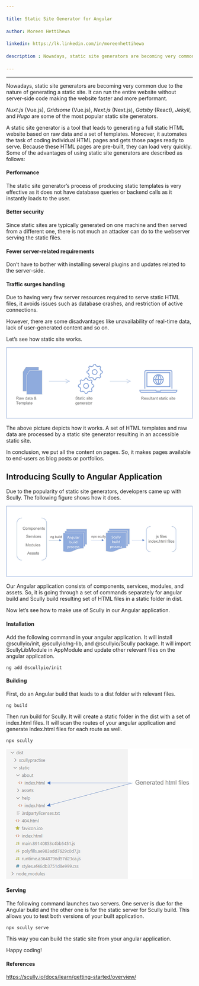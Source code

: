 ```yaml
---

title: Static Site Generator for Angular

author: Moreen Hettihewa

linkedin: https://lk.linkedin.com/in/moreenhettihewa

description : Nowadays, static site generators are becoming very common due to the nature of generating a static site. It can run the entire website without server-side code making the website faster and more performant. 

---
```

___

Nowadays, static site generators are becoming very common due to the nature of generating a static site. It can run the entire website without server-side code making the website faster and more performant. 

*Nuxt.js* (Vue.js),  *Gridsome* (Vue.js),  *Next.js* (Next.js),  *Gatsby* (React),  *Jekyll*, and  *Hugo* are some of the most popular static site generators.


A static site generator is a tool that leads to generating a full static HTML website based on raw data and a set of templates. Moreover, it automates the task of coding individual HTML pages and gets those pages ready to serve. Because these HTML pages are pre-built, they can load very quickly. Some of the advantages of using static site generators are described as follows:
 
#### **Performance**

The static site generator’s process of producing static templates is very effective as it does not have database queries or backend calls as it instantly loads to the user.

#### **Better security**

Since static sites are typically generated on one machine and then served from a different one, there is not much an attacker can do to the webserver serving the static files.

#### **Fewer server-related requirements**

Don’t have to bother with installing several plugins and updates related to the server-side.

#### **Traffic surges handling**

Due to having very few server resources required to serve static HTML files, it avoids issues such as database crashes, and restriction of active connections.


However, there are some disadvantages like unavailability of real-time data, lack of user-generated content and so on.


Let’s see how static site works.

<img src="/img/mh_1_2022_04_07.png"/>

The above picture depicts how it works. A set of HTML templates and raw data are processed by a static site generator resulting in an accessible static site.


In conclusion, we put all the content on pages. So, it makes pages available to end-users as blog posts or portfolios.
 


## **Introducing Scully to Angular Application**

Due to the popularity of static site generators, developers came up with Scully. The following figure shows how it does.

<img src="/img/mh_2_2022_04_07.png"/>

Our Angular application consists of components, services, modules, and assets. So, it is going through a set of commands separately for angular build and Scully build resulting set of HTML files in a static folder in dist.

Now let’s see how to make use of Scully in our Angular application. 

#### **Installation**

Add the following command in your angular application. It will install @scullyio/init, @scullyio/ng-lib, and @scullyio/Scully package. It will import ScullyLibModule in AppModule and update other relevant files on the angular application. 


```
ng add @scullyio/init
```

#### **Building**
 
First, do an Angular build that leads to a dist folder with relevant files.

```
ng build
```

Then run build for Scully. It will create a static folder in the dist with a set of index.html files. It will scan the routes of your angular application and generate index.html files for each route as well. 

```
npx scully
```

<img src="/img/mh_3_2022_04_07.png"/>

#### **Serving**

The following command launches two servers. One server is due for the Angular build and the other one is for the static server for Scully build. This allows you to test both versions of your built application.


```
npx scully serve
```


This way you can build the static site from your angular application. 

Happy coding!

#### **References**

https://scully.io/docs/learn/getting-started/overview/